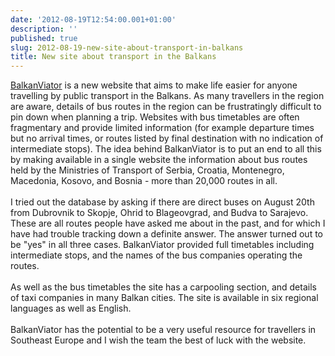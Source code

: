 ```yaml
---
date: '2012-08-19T12:54:00.001+01:00'
description: ''
published: true
slug: 2012-08-19-new-site-about-transport-in-balkans
title: New site about transport in the Balkans
---
```


<a href="http://www.balkanviator.com/">BalkanViator</a>&nbsp;is a new website that aims to make life easier for anyone travelling by public transport in the Balkans. As many travellers in the region are aware, details of bus routes in the region can be frustratingly difficult to pin down when planning a trip. Websites with bus timetables are often fragmentary and provide limited information (for example departure times but no arrival times, or routes listed by final destination with no indication of intermediate stops).&nbsp;The idea behind BalkanViator is to put an end to all this by making available in a single website the information about bus routes held by the Ministries of Transport of Serbia, Croatia, Montenegro, Macedonia, Kosovo, and Bosnia - more than 20,000 routes in all.<br />
<br />
I tried out the database by asking if there are direct buses on August 20th from Dubrovnik to Skopje, Ohrid to Blageovgrad, and Budva to Sarajevo. These are all routes people have asked me about in the past, and for which I have had trouble tracking down a definite answer. The answer turned out to be "yes" in all three cases. BalkanViator provided full timetables including intermediate stops, and the names of the bus companies operating the routes.<br />
<br />
As well as the bus timetables the site has a carpooling section, and details of taxi companies in many Balkan cities. The site is available in six regional languages as well as English.<br />
<br />
BalkanViator has the potential to be a very useful resource for travellers in Southeast Europe and I wish the team the best of luck with the website.<br />
<br />